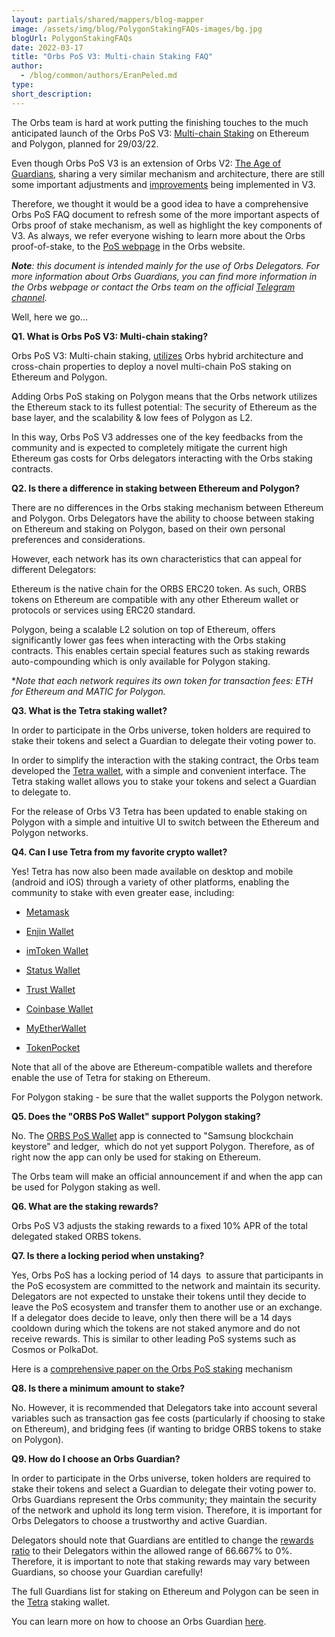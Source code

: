```yaml
---
layout: partials/shared/mappers/blog-mapper
image: /assets/img/blog/PolygonStakingFAQs-images/bg.jpg
blogUrl: PolygonStakingFAQs
date: 2022-03-17
title: "Orbs PoS V3: Multi-chain Staking FAQ"
author:
  - /blog/common/authors/EranPeled.md
type:
short_description: 
---
```

The Orbs team is hard at work putting the finishing touches to the much anticipated launch of the Orbs PoS V3: [Multi-chain Staking](https://www.orbs.com/polygon-staking/) on Ethereum and Polygon, planned for 29/03/22.

Even though Orbs PoS V3 is an extension of Orbs V2: [The Age of Guardians](https://www.orbs.com/white-papers/orbs-pos-v2-the-age-of-guardians/), sharing a very similar mechanism and architecture, there are still some important adjustments and [improvements](https://docs.google.com/document/d/1K7wR_IPzdn3eFSpf7XG9_w79fr2RHsYD-dDZfsewFds/edit) being implemented in V3.

Therefore, we thought it would be a good idea to have a comprehensive Orbs PoS FAQ document to refresh some of the more important aspects of Orbs proof of stake mechanism, as well as highlight the key components of V3. As always, we refer everyone wishing to learn more about the Orbs proof-of-stake, to the [PoS webpage](https://www.orbs.com/pos-universe/) in the Orbs website.

***Note**: this document is intended mainly for the use of Orbs Delegators. For more information about Orbs Guardians, you can find more information in the Orbs webpage or contact the Orbs team on the official [Telegram channel](https://t.me/OrbsNetwork).*

Well, here we go...

**Q1. What is Orbs PoS V3: Multi-chain staking?**

Orbs PoS V3: Multi-chain staking, [utilizes](https://www.orbs.com/Polygon-tech/) Orbs hybrid architecture and cross-chain properties to deploy a novel multi-chain PoS staking on Ethereum and Polygon.

Adding Orbs PoS staking on Polygon means that the Orbs network utilizes the Ethereum stack to its fullest potential: The security of Ethereum as the base layer, and the scalability & low fees of Polygon as L2.

In this way, Orbs PoS V3 addresses one of the key feedbacks from the community and is expected to completely mitigate the current high Ethereum gas costs for Orbs delegators interacting with the Orbs staking contracts.

**Q2. Is there a difference in staking between Ethereum and Polygon?**

There are no differences in the Orbs staking mechanism between Ethereum and Polygon. Orbs Delegators have the ability to choose between staking on Ethereum and staking on Polygon, based on their own personal preferences and considerations.

However, each network has its own characteristics that can appeal for different Delegators:

Ethereum is the native chain for the ORBS ERC20 token. As such, ORBS tokens on Ethereum are compatible with any other Ethereum wallet or protocols or services using ERC20 standard.

Polygon, being a scalable L2 solution on top of Ethereum, offers significantly lower gas fees when interacting with the Orbs staking contracts. This enables certain special features such as staking rewards auto-compounding which is only available for Polygon staking.

**Note that each network requires its own token for transaction fees: ETH for Ethereum and MATIC for Polygon.*

**Q3. What is the Tetra staking wallet?**

In order to participate in the Orbs universe, token holders are required to stake their tokens and select a Guardian to delegate their voting power to.

In order to simplify the interaction with the staking contract, the Orbs team developed the [Tetra wallet](https://staking.orbs.network/), with a simple and convenient interface. The Tetra staking wallet allows you to stake your tokens and select a Guardian to delegate to.

For the release of Orbs V3 Tetra has been updated to enable staking on Polygon with a simple and intuitive UI to switch between the Ethereum and Polygon networks.

**Q4. Can I use Tetra from my favorite crypto wallet?**

Yes! Tetra has now also been made available on desktop and mobile (android and iOS) through a variety of other platforms, enabling the community to stake with even greater ease, including:

-   [Metamask](https://www.orbs.com/orbs-swaps-and-staking-now-available-on-metamask-wallet)

-   [Enjin Wallet](https://www.orbs.com/tetra-staking-wallet-by-orbs-now-on-mobile)

-   [imToken Wallet](https://www.orbs.com/orbs-tetra-staking-is-now-available-on-imtoken-wallet)

-   [Status Wallet](https://www.orbs.com/orbs-staking-is-now-available-on-the-status-wallet-mobile-app)

-   [Trust Wallet](https://www.orbs.com/orbs-staking-is-now-available-on-the-trust-wallet-mobile)

-   [Coinbase Wallet](https://www.orbs.com/orbs-staking-is-now-available-on-the-coinbase-wallet-mobile-app)

-   [MyEtherWallet](https://www.orbs.com/orbs-staking-is-now-available-on-myetherwallet-mobile-app/)

-   [TokenPocket](https://www.orbs.com/orbs-staking-is-now-available-on-token-pocket-wallet-mobile-app/)

Note that all of the above are Ethereum-compatible wallets and therefore enable the use of Tetra for staking on Ethereum.

For Polygon staking - be sure that the wallet supports the Polygon network.

**Q5. Does the "ORBS PoS Wallet" support Polygon staking?**

No. The [ORBS PoS Wallet](https://www.orbs.com/orbs-pos-info-app-is-now-launched/) app is connected to "Samsung blockchain keystore" and ledger,  which do not yet support Polygon. Therefore, as of right now the app can only be used for staking on Ethereum.

The Orbs team will make an official announcement if and when the app can be used for Polygon staking as well.

**Q6. What are the staking rewards?**

Orbs PoS V3 adjusts the staking rewards to a fixed 10% APR of the total delegated staked ORBS tokens.

**Q7. Is there a locking period when unstaking?**

Yes, Orbs PoS has a locking period of 14 days  to assure that participants in the PoS ecosystem are committed to the network and maintain its security. Delegators are not expected to unstake their tokens until they decide to leave the PoS ecosystem and transfer them to another use or an exchange. If a delegator does decide to leave, only then there will be a 14 days cooldown during which the tokens are not staked anymore and do not receive rewards. This is similar to other leading PoS systems such as Cosmos or PolkaDot.

Here is a [comprehensive paper on the Orbs PoS staking](https://www.orbs.com/introducing-locking-when-staking-orbs) mechanism

**Q8. Is there a minimum amount to stake?**

No. However, it is recommended that Delegators take into account several variables such as transaction gas fee costs (particularly if choosing to stake on Ethereum), and bridging fees (if wanting to bridge ORBS tokens to stake on Polygon).

**Q9. How do I choose an Orbs Guardian?**

In order to participate in the Orbs universe, token holders are required to stake their tokens and select a Guardian to delegate their voting power to. Orbs Guardians represent the Orbs community; they maintain the security of the network and uphold its long term vision. Therefore, it is important for Orbs Delegators to choose a trustworthy and active Guardian.

Delegators should note that Guardians are entitled to change the [rewards ratio](https://www.orbs.com/how-to-choose-an-orbs-guardian/) to their Delegators within the allowed range of 66.667% to 0%. Therefore, it is important to note that staking rewards may vary between Guardians, so choose your Guardian carefully!

The full Guardians list for staking on Ethereum and Polygon can be seen in the [Tetra](https://staking.orbs.network/#/) staking wallet.

You can learn more on how to choose an Orbs Guardian [here](https://www.orbs.com/how-to-choose-an-orbs-guardian).
